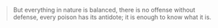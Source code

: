 > But everything in nature is balanced, there is no offense without defense, every poison has its antidote; it is enough to know what it is.